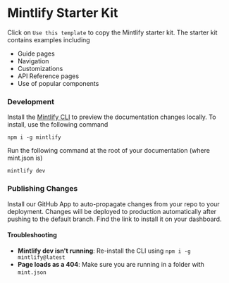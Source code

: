 # Mintlify Starter Kit

Click on `Use this template` to copy the Mintlify starter kit. The starter kit contains examples including

- Guide pages
- Navigation
- Customizations
- API Reference pages
- Use of popular components

### Development

Install the [Mintlify CLI](https://www.npmjs.com/package/mintlify) to preview the documentation changes locally. To install, use the following command

```
npm i -g mintlify
```

Run the following command at the root of your documentation (where mint.json is)

```
mintlify dev
```

### Publishing Changes

Install our GitHub App to auto-propagate changes from your repo to your deployment. Changes will be deployed to production automatically after pushing to the default branch. Find the link to install it on your dashboard. 

#### Troubleshooting

- **Mintlify dev isn't running**: Re-install the CLI using `npm i -g mintlify@latest`
- **Page loads as a 404**: Make sure you are running in a folder with `mint.json`
